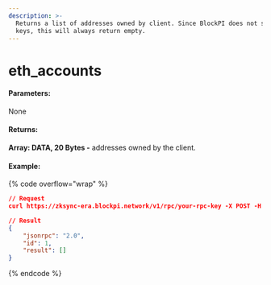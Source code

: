 ```yaml
---
description: >-
  Returns a list of addresses owned by client. Since BlockPI does not store
  keys, this will always return empty.
---
```


# eth\_accounts

#### **Parameters:**

None

#### **Returns:**

**Array: DATA, 20 Bytes -** addresses owned by the client.

#### Example:

{% code overflow="wrap" %}
```json
// Request
curl https://zksync-era.blockpi.network/v1/rpc/your-rpc-key -X POST -H "Content-Type: application/json" --data '{"jsonrpc":"2.0", "method":"eth_accounts","params":[],"id":1}'

// Result
{
    "jsonrpc": "2.0",
    "id": 1,
    "result": []
}
```
{% endcode %}
